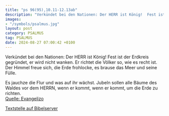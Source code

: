 ```yaml
---
title: "ps 96(95),10.11-12.13ab"
description: "Verkündet bei den Nationen: Der HERR ist König!  Fest ist der Erdkreis gegründet, er wird nicht wanken.  Er richtet die Völker so, wie es recht ist. Der Himmel freue sich, die Erde frohlocke,  es brause das Meer und seine Fülle.  Es jauchze die Flur und was auf ihr wächst.  J...."
images:
- "/symbols/psalmus.jpg"
layout: post
category: PSALMUS
tag: PSALMUS
date: 2024-08-27 07:00:42 +0100
---
```

Verkündet bei den Nationen: Der HERR ist König! 
Fest ist der Erdkreis gegründet, er wird nicht wanken. 
Er richtet die Völker so, wie es recht ist.
Der Himmel freue sich, die Erde frohlocke, 
es brause das Meer und seine Fülle.

Es jauchze die Flur und was auf ihr wächst. 
Jubeln sollen alle Bäume des Waldes
vor dem HERRN, wenn er kommt,
wenn er kommt, um die Erde zu richten.<!--more--><br>
[Quelle: Evangelizo](https://evangeliumtagfuertag.org/DE/gospel)

[Textstelle auf Bibelserver](https://www.bibleserver.com/EU/ps96(95),10.11-12.13ab)
